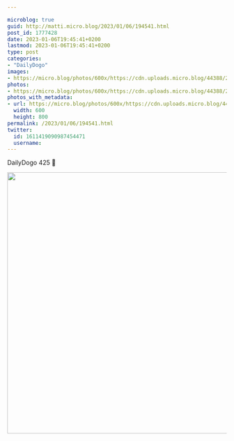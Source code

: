 ```yaml
---

microblog: true
guid: http://matti.micro.blog/2023/01/06/194541.html
post_id: 1777428
date: 2023-01-06T19:45:41+0200
lastmod: 2023-01-06T19:45:41+0200
type: post
categories:
- "DailyDogo"
images:
- https://micro.blog/photos/600x/https://cdn.uploads.micro.blog/44388/2023/81ee9e6540.jpg
photos:
- https://micro.blog/photos/600x/https://cdn.uploads.micro.blog/44388/2023/81ee9e6540.jpg
photos_with_metadata:
- url: https://micro.blog/photos/600x/https://cdn.uploads.micro.blog/44388/2023/81ee9e6540.jpg
  width: 600
  height: 800
permalink: /2023/01/06/194541.html
twitter:
  id: 1611419090987454471
  username:
---
```

DailyDogo 425 🐶

<img src="https://micro.blog/photos/600x/https://blog.martin-haehnel.de/uploads/2023/81ee9e6540.jpg" width="600" alt="" />
